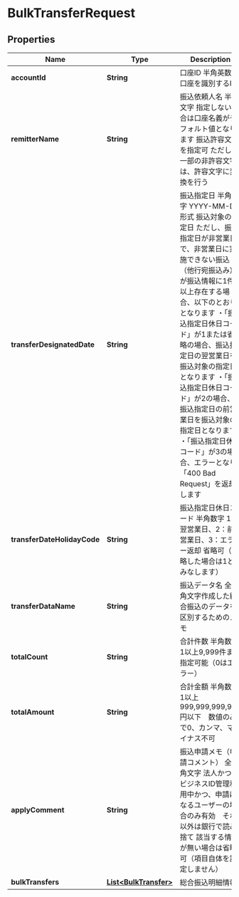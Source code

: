 
# BulkTransferRequest

## Properties
Name | Type | Description | Notes
------------ | ------------- | ------------- | -------------
**accountId** | **String** | 口座ID 半角英数字 口座を識別するID  | 
**remitterName** | **String** | 振込依頼人名 半角文字 指定しない場合は口座名義がデフォルト値となります 振込許容文字を指定可 ただし、一部の非許容文字は、許容文字に変換を行う  |  [optional]
**transferDesignatedDate** | **String** | 振込指定日 半角文字 YYYY-MM-DD形式 振込対象の指定日 ただし、振込指定日が非営業日で、非営業日に実施できない振込（他行宛振込み）が振込情報に1件以上存在する場合、以下のとおりとなります ・「振込指定日休日コード」が1または省略の場合、振込指定日の翌営業日を振込対象の指定日となります ・「振込指定日休日コード」が2の場合、振込指定日の前営業日を振込対象の指定日となります ・「振込指定日休日コード」が3の場合、エラーとなり「400 Bad Request」を返却します  | 
**transferDateHolidayCode** | **String** | 振込指定日休日コード 半角数字 1：翌営業日、2：前営業日、3：エラー返却 省略可（省略した場合は1とみなします）  |  [optional]
**transferDataName** | **String** | 振込データ名 全半角文字作成した総合振込のデータを区別するためのメモ  |  [optional]
**totalCount** | **String** | 合計件数 半角数字 1以上9,999件まで指定可能（0はエラー）  | 
**totalAmount** | **String** | 合計金額 半角数字 1以上999,999,999,999円以下　数値のみで0、カンマ、マイナス不可  | 
**applyComment** | **String** | 振込申請メモ（申請コメント） 全半角文字 法人かつ、ビジネスID管理利用中かつ、申請になるユーザーの場合のみ有効　それ以外は銀行で読み捨て 該当する情報が無い場合は省略可（項目自体を設定しません）  |  [optional]
**bulkTransfers** | [**List&lt;BulkTransfer&gt;**](BulkTransfer.md) | 総合振込明細情報 | 



